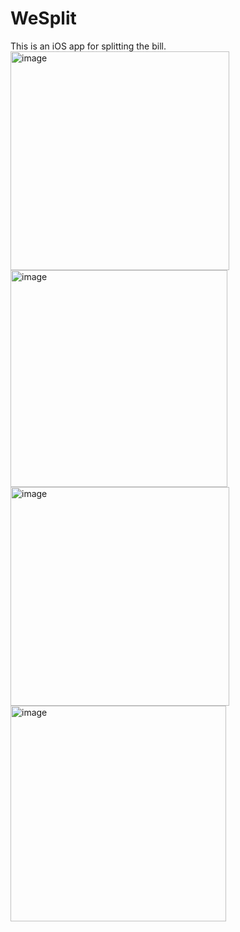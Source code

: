 # WeSplit
This is an iOS app for splitting the bill.
<br/>
<img width="350" alt="image" src="https://github.com/user-attachments/assets/6693bc8e-b7e4-46e2-b0d8-58f3abe9ed71" />
<img width="347" alt="image" src="https://github.com/user-attachments/assets/76b25faa-c19b-4d21-afb9-cc9abb2a23c1" />
<img width="350" alt="image" src="https://github.com/user-attachments/assets/2b2d42eb-eb54-433e-85ce-f9fc563d93e3" />
<img width="345" alt="image" src="https://github.com/user-attachments/assets/8449efae-de74-4ae5-8f26-ddbba9c8aa92" />


